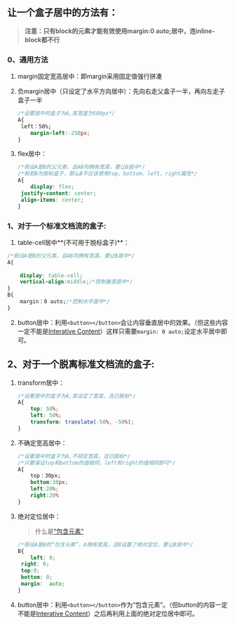 ## 让一个盒子居中的方法有：	

> **注意：只有block的元素才能有效使用margin:0 auto;居中，连inline-block都不行**

### 0、通用方法

1. margin固定宽高居中：即margin采用固定值强行拼凑

2. 负margin居中（只设定了水平方向居中）：先向右走父盒子一半，再向左走子盒子一半

   ~~~css
   /*设要居中的盒子为A,其宽度为500px*/
   A{
   	left：50%;
       margin-left:-250px;
   }
   ~~~

3. flex居中：

   ~~~css
   /*假设A是B的父元素，且AB均拥有宽高，要让B居中*/
   /*假若B为脱标盒子，那么B不应该使用top、bottom、left、right属性*/
   A{
       display: flex;
   	justify-content: center;
   	align-items: center;
   }
   ~~~


### 1、对于一个标准文档流的盒子:

1. table-cell居中**(不可用于脱标盒子)**：

~~~css
/*假设A是B的父元素，且AB均拥有宽高，要让B居中*/
A{
    
    display: table-cell;
    vertical-align:middle;/*控制垂直居中*/
}
B{
    margin：0 auto;/*控制水平居中*/
}
~~~

2. button居中：利用`<button></button>`会让内容垂直居中的效果。（但这些内容一定不能是[Interative Content](https://developer.mozilla.org/en-US/docs/Web/Guide/HTML/Content_categories#Interactive_content)）这样只需要`margin: 0 auto;`设定水平居中即可。

## 2、对于一个脱离标准文档流的盒子:
1. transform居中：

   ~~~css
   /*设要居中的盒子为A,其设定了宽高，且已脱标*/
   A{
       top: 50%;
       left: 50%;
       transform: translate(-50%, -50%);
   }
   ~~~

2. 不确定宽高居中：

   ~~~css
   /*设要居中的盒子为A,不规定宽高，且已脱标*/
   /*只要保证top和bottom的值相同，left和right的值相同即可*/
   A{
       top：30px;
       bottom:30px;
       left:20%;
       right:20%
   }
   ~~~

3. 绝对定位居中：

   >  什么是[“包含元素”](https://developer.mozilla.org/en-US/docs/Learn/CSS/CSS_layout/Positioning#Positioning_contexts)

   ~~~css
   /*假设A是B的“包含元素”，A拥有宽高，且B设置了绝对定位，要让B居中*/
   B{
       left: 0;
   	right: 0;
   	top:0;
   	bottom: 0;
   	margin:  auto;
   }
   ~~~

4. button居中：利用`<button></button>`作为“包含元素”。（但button的内容一定不能是[Interative Content](https://developer.mozilla.org/en-US/docs/Web/Guide/HTML/Content_categories#Interactive_content)）之后再利用上面的绝对定位居中即可。